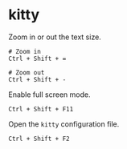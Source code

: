 # kitty

Zoom in or out the text size.

```text
# Zoom in
Ctrl + Shift + =

# Zoom out
Ctrl + Shift + -
```

Enable full screen mode.

```text
Ctrl + Shift + F11
```

Open the `kitty` configuration file.

```text
Ctrl + Shift + F2
```

